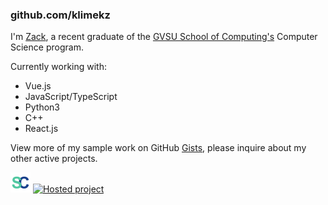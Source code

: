 ### github.com/klimekz

I'm [Zack](https://www.linkedin.com/in/zackklimek), a recent graduate of the [GVSU School of Computing's](https://www.gvsu.edu/cis) Computer Science program.

Currently working with:
-  Vue.js
-  JavaScript/TypeScript
-  Python3
-  C++
-  React.js

View more of my sample work on GitHub [Gists](https://gists.github.com/klimekz), please inquire about my other active projects.



[![Hosted project](scico-32x32.png)](https://statcountdown.com)
[![Hosted project](p-32x32.png)](https://post-notes.vercel.app)

